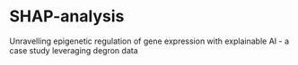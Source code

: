 # SHAP-analysis
Unravelling epigenetic regulation of gene expression with explainable AI - a case study leveraging degron data
